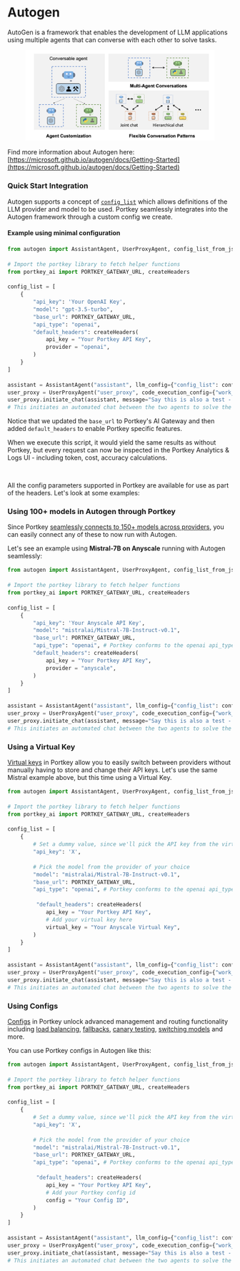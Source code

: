 # Autogen

AutoGen is a framework that enables the development of LLM applications using multiple agents that can converse with each other to solve tasks.

<figure><img src="../../.gitbook/assets/image (29).png" alt=""><figcaption></figcaption></figure>

Find more information about Autogen here: [https://microsoft.github.io/autogen/docs/Getting-Started](https://microsoft.github.io/autogen/docs/Getting-Started)

### Quick Start Integration

Autogen supports a concept of [`config_list`](https://microsoft.github.io/autogen/docs/llm\_configuration) which allows definitions of the LLM provider and model to be used. Portkey seamlessly integrates into the Autogen framework through a custom config we create.

#### Example using minimal configuration

```python
from autogen import AssistantAgent, UserProxyAgent, config_list_from_json

# Import the portkey library to fetch helper functions
from portkey_ai import PORTKEY_GATEWAY_URL, createHeaders

config_list = [
    {
        "api_key": 'Your OpenAI Key', 
        "model": "gpt-3.5-turbo",
        "base_url": PORTKEY_GATEWAY_URL,
        "api_type": "openai",
        "default_headers": createHeaders(
            api_key = "Your Portkey API Key",
            provider = "openai",
        )
    }
]

assistant = AssistantAgent("assistant", llm_config={"config_list": config_list})
user_proxy = UserProxyAgent("user_proxy", code_execution_config={"work_dir": "coding", "use_docker": False}) # IMPORTANT: set to True to run code in docker, recommended
user_proxy.initiate_chat(assistant, message="Say this is also a test - part 2.")
# This initiates an automated chat between the two agents to solve the task
```

Notice that we updated the `base_url` to Portkey's AI Gateway and then added `default_headers` to enable Portkey specific features.

When we execute this script, it would yield the same results as without Portkey, but every request can now be inspected in the Portkey Analytics & Logs UI - including token, cost, accuracy calculations.

<figure><img src="../../.gitbook/assets/autogen-logs.gif" alt=""><figcaption></figcaption></figure>

All the config parameters supported in Portkey are available for use as part of the headers. Let's look at some examples:

### Using 100+ models in Autogen through Portkey

Since Portkey [seamlessly connects to 150+ models across providers](./), you can easily connect any of these to now run with Autogen.

Let's see an example using **Mistral-7B on Anyscale** running with Autogen seamlessly:

```python
from autogen import AssistantAgent, UserProxyAgent, config_list_from_json

# Import the portkey library to fetch helper functions
from portkey_ai import PORTKEY_GATEWAY_URL, createHeaders

config_list = [
    {
        "api_key": 'Your Anyscale API Key', 
        "model": "mistralai/Mistral-7B-Instruct-v0.1",
        "base_url": PORTKEY_GATEWAY_URL,
        "api_type": "openai", # Portkey conforms to the openai api_type
        "default_headers": createHeaders(
            api_key = "Your Portkey API Key",
            provider = "anyscale",
        )
    }
]

assistant = AssistantAgent("assistant", llm_config={"config_list": config_list})
user_proxy = UserProxyAgent("user_proxy", code_execution_config={"work_dir": "coding", "use_docker": False}) # IMPORTANT: set to True to run code in docker, recommended
user_proxy.initiate_chat(assistant, message="Say this is also a test - part 2.")
# This initiates an automated chat between the two agents to solve the task
```

### Using a Virtual Key

[Virtual keys](../../product/ai-gateway-streamline-llm-integrations/virtual-keys/) in Portkey allow you to easily switch between providers without manually having to store and change their API keys. Let's use the same Mistral example above, but this time using a Virtual Key.

```python
from autogen import AssistantAgent, UserProxyAgent, config_list_from_json

# Import the portkey library to fetch helper functions
from portkey_ai import PORTKEY_GATEWAY_URL, createHeaders

config_list = [
    {
        # Set a dummy value, since we'll pick the API key from the virtual key
        "api_key": 'X',
        
        # Pick the model from the provider of your choice
        "model": "mistralai/Mistral-7B-Instruct-v0.1",
        "base_url": PORTKEY_GATEWAY_URL,
        "api_type": "openai", # Portkey conforms to the openai api_type

         "default_headers": createHeaders(
            api_key = "Your Portkey API Key",
            # Add your virtual key here
            virtual_key = "Your Anyscale Virtual Key",
        )
    }
]

assistant = AssistantAgent("assistant", llm_config={"config_list": config_list})
user_proxy = UserProxyAgent("user_proxy", code_execution_config={"work_dir": "coding", "use_docker": False}) # IMPORTANT: set to True to run code in docker, recommended
user_proxy.initiate_chat(assistant, message="Say this is also a test - part 2.")
# This initiates an automated chat between the two agents to solve the task
```

### Using Configs

[Configs](../../product/ai-gateway-streamline-llm-integrations/configs.md) in Portkey unlock advanced management and routing functionality including [load balancing](../../product/ai-gateway-streamline-llm-integrations/load-balancing.md), [fallbacks](../../product/ai-gateway-streamline-llm-integrations/fallbacks.md), [canary testing](../../product/ai-gateway-streamline-llm-integrations/canary-testing.md), [switching models](../../product/ai-gateway-streamline-llm-integrations/universal-api.md) and more.

You can use Portkey configs in Autogen like this:

```python
from autogen import AssistantAgent, UserProxyAgent, config_list_from_json

# Import the portkey library to fetch helper functions
from portkey_ai import PORTKEY_GATEWAY_URL, createHeaders

config_list = [
    {
        # Set a dummy value, since we'll pick the API key from the virtual key
        "api_key": 'X',
        
        # Pick the model from the provider of your choice
        "model": "mistralai/Mistral-7B-Instruct-v0.1",
        "base_url": PORTKEY_GATEWAY_URL,
        "api_type": "openai", # Portkey conforms to the openai api_type

         "default_headers": createHeaders(
            api_key = "Your Portkey API Key",
            # Add your Portkey config id
            config = "Your Config ID",
        )
    }
]

assistant = AssistantAgent("assistant", llm_config={"config_list": config_list})
user_proxy = UserProxyAgent("user_proxy", code_execution_config={"work_dir": "coding", "use_docker": False}) # IMPORTANT: set to True to run code in docker, recommended
user_proxy.initiate_chat(assistant, message="Say this is also a test - part 2.")
# This initiates an automated chat between the two agents to solve the task
```
